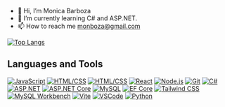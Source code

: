 - 👋 Hi, I’m Monica Barboza
- 🌱 I’m currently learning C# and ASP.NET.
- 📫 How to reach me monboza@gmail.com

<!---
MonBoza/MonBoza is a ✨ special ✨ repository because its `README.md` (this file) appears on your GitHub profile.
You can click the Preview link to take a look at your changes.
--->


[![Top Langs](https://github-readme-stats.vercel.app/api/top-langs/?username=MonBoza&layout=compact)](https://github.com/MonBoza)

## Languages and Tools

 [![JavaScript](https://img.shields.io/badge/-JavaScript-yellow)](https://www.javascript.com/)
 [![HTML/CSS](https://img.shields.io/badge/-HTML%2FCSS-blue)](https://developer.mozilla.org/en-US/docs/Web/HTML) [![HTML/CSS](https://img.shields.io/badge/-CSS3-green)](https://developer.mozilla.org/en-US/docs/Web/CSS)
 [![React](https://img.shields.io/badge/-React-blue)](https://reactjs.org/)
 [![Node.js](https://img.shields.io/badge/-Node.js-green)](https://nodejs.org/)
 [![Git](https://img.shields.io/badge/-Git-black)](https://git-scm.com/)
 [![C#](https://img.shields.io/badge/-C%23-blue)](https://docs.microsoft.com/en-us/dotnet/csharp/)
[![ASP.NET](https://img.shields.io/badge/-ASP.NET-purple)](https://dotnet.microsoft.com/apps/aspnet)
 [![ASP.NET Core](https://img.shields.io/badge/-ASP.NET_Core-orange)](https://dotnet.microsoft.com/apps/aspnet/core)
[![MySQL](https://img.shields.io/badge/-MySQL-blue)](https://www.mysql.com/)
[![EF Core](https://img.shields.io/badge/-EF_Core-green)](https://docs.microsoft.com/en-us/ef/core/)
[![Tailwind CSS](https://img.shields.io/badge/-Tailwind_CSS-blueviolet)](https://tailwindcss.com/)
 [![MySQL Workbench](https://img.shields.io/badge/-MySQL_Workbench-blue)](https://www.mysql.com/products/workbench/)
[![Vite](https://img.shields.io/badge/-Vite-green)](https://vitejs.dev/)
 [![VSCode](https://img.shields.io/badge/-VSCode-blue)](https://code.visualstudio.com/)
 [![Python](https://img.shields.io/badge/-Python-yellow)](https://www.python.org/)
